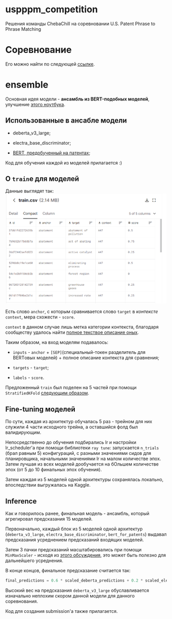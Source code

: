 # uspppm_competition
Решения команды ChebaChill на соревновании U.S. Patent Phrase to Phrase Matching

# Соревнование
Его можно найти по следующей [ссылке](https://www.kaggle.com/competitions/us-patent-phrase-to-phrase-matching).

# ensemble

Основная идея модели - **ансамбль из BERT-подобных моделей**, улучшение [этого ноутбука](https://www.kaggle.com/code/diamondlee/u-s-pppm-simple-ensemble-baseline).

## Использованные в ансабле модели

* deberta_v3_large;

* electra_base_discriminator;

* [BERT, предобученный на патентах](https://huggingface.co/anferico/bert-for-patents);

Код для обучения каждой из моделей прилагается :)

## О `train`e для моделей

Данные выглядят так: ![Train overview](train_overview.PNG)

Есть слово `anchor`, с которым сравнивается слово `target` в *контексте* `context`, мера схожести - `score`.

`context` в данном случае лишь метка категории контекста, благодаря сообществу удалось найти [полное текствое описание оных](https://www.kaggle.com/datasets/xhlulu/cpc-codes).

Таким образом, на вход моделям подавалось:

* `inputs` - `anchor` + `[SEP]`(специальный-токен разделитель для BERTовых моделей) + полное описание контекста для сравнения;

* `targets` - `target`;

* `labels` - `score`.

Предложенный `train` был поделен на 5 частей при помощи `StratifiedKFold` [следующим образом](https://www.kaggle.com/code/abhishek/phrase-matching-folds).

## Fine-tuning моделей

По сути, каждая из архитектур обучалась 5 раз - трейном для них служили 4 части исходного трейна, а оставшийся фолд был валидирующим.

Непосредственно до обучения подбирались lr и настройки lr_scheduler'а при помощи библиотеки `ray tune`: запускается `n_trials` (брал равным 5) конфигураций, с разными значениями сидов для планировщика, начальными значениями lr на малом количестве эпох. Затем лучшая из всех моделей дообучается на бОльшем количестве эпох (от 5 до 10 финальных эпох обучения).

Затем каждая из 5 моделей одной архитектуры сохранялась локально, впоследствии выгружалась на Kaggle.

## Inference

Как и говорилось ранее, финальная модель - ансамбль, который агрегировал предсказания 15 моделей.

Первоначально, каждый блок из 5 моделей одной архитектур (`deberta_v3_large`, `electra_base_discriminator`, `bert_for_patents`) выдавал предсказания усреднением предсказаний входящих моделей.

Затем 3 пачки предсказаний масштабировались при помощи `MinMaxScaler` - исходя из [этого обсуждения](https://www.kaggle.com/code/jellyz9/tips-for-ensambling), это может быть полезно для дальнейшего усреднения.

В конце концов, финальное предсказание считается так:

```python
final_predictions = 0.6 * scaled_deberta_predictions + 0.2 * scaled_electra_predictions + 0.2 * scaled_bert_patent_predictions
```

Высокий вес на предсказания `deberta_v3_large` обуславливается изначально неплохим скором данной модели для данного соревнования.

Код для создания submission'а также прилагается.
